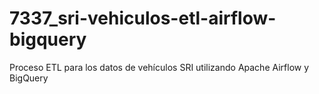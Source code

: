 # 7337_sri-vehiculos-etl-airflow-bigquery
Proceso ETL para los datos de vehículos SRI utilizando Apache Airflow y BigQuery
